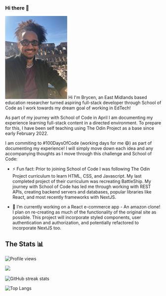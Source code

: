 ### Hi there 👋
<!--
**brycenbb/brycenbb** is a ✨ _special_ ✨ repository because its `README.md` (this file) appears on your GitHub profile.

Here are some ideas to get you started:

- 🔭 I’m currently working on ...
- 🌱 I’m currently learning ...
- 👯 I’m looking to collaborate on ...
- 🤔 I’m looking for help with ...
- 💬 Ask me about ...
- 📫 How to reach me: ...
- 😄 Pronouns: ...
- ⚡ Fun fact: ...
-->
<img src="https://github.com/brycenbb/brycenbb/blob/main/github.jpeg" width='200'/>
Hi I'm Brycen, an East Midlands based education researcher turned aspiring full-stack developer through School of Code
as I work towards my dream goal of working in EdTech!

As part of my journey with School of Code in April I am documenting my experience learning full-stack content in a directed environment.
To prepare for this, I have been self teaching using The Odin Project as a base since early February 2022. 

I am commiting to #100DaysOfCode (working days for me 😄) as part of documenting my experience! I will simply move down each idea and any accompanying
thoughts as I move through this challenge and School of Code:

  - ⚡ Fun fact: Prior to joining School of Code I was following The Odin Project curriculum to learn HTML, CSS, and Javascript. My last completed project of their curriculum was recreating BattleShip. My journey with School of Code has led me through working with REST APIs, creating backend servers and databases, popular libraries like React, and most recently frameworks with NextJS. 
  
  - 🔭 I’m currently working on a React e-commerce app - An amazon clone! I plan on re-creating as much of the functionality of the original site as possible. This project will incorporate styled components, user authentication and authorization, and potentially refactored to incorporate NextJS too. 

## The Stats 📊

![Profile views](https://gpvc.arturio.dev/brycenbb)

![](https://github-readme-stats.vercel.app/api?username=brycenbb&theme=tokyonight&show_icons=true&count_private=true)

![GitHub streak stats](https://github-readme-streak-stats.herokuapp.com/?user=brycenbb&theme=tokyonight)

![Top Langs](https://github-readme-stats.vercel.app/api/top-langs/?username=brycenbb&theme=tokyonight)

